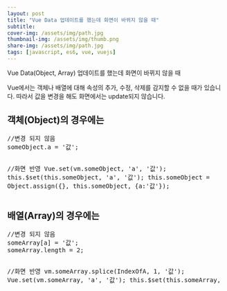 ```yaml
---
layout: post
title: "Vue Data 업데이트를 했는데 화면이 바뀌지 않을 때"
subtitle:
cover-img: /assets/img/path.jpg
thumbnail-img: /assets/img/thumb.png
share-img: /assets/img/path.jpg
tags: [javascript, es6, vue, vuejs]
---
```

<p>Vue Data(Object, Array) 업데이트를 했는데 화면이 바뀌지 않을 때</p>
<!--more-->
<p>Vue에서는 객체나 배열에 대해 속성의 추가, 수정, 삭제를 감지할 수 없을 때가 있습니다. 따라서 값을 변경을 해도 화면에서는 update되지 않습니다.</p>
<h2 class="text-clip clip-img">객체(Object)의 경우에는</h2>
<pre class="html">
//변경 되지 않음
someObject.a = '값';

//화면 반영
Vue.set(vm.someObject, 'a', '값');
this.$set(this.someObject, 'a', '값');
this.someObject = Object.assign({}, this.someObject, {a:'값'});
</pre>

<h2 class="text-clip clip-img">배열(Array)의 경우에는</h2>
<pre class="html">
//변경 되지 않음
someArray[a] = '값';
someArray.length = 2;

//화면 반영
vm.someArray.splice(IndexOfA, 1, '값');
Vue.set(vm.someArray, 'a', '값');
this.$set(this.someArray, 'a', '값');
</pre>